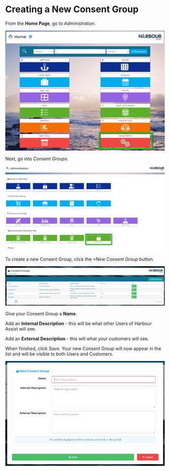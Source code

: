 # Creating a New Consent Group

From the **Home Page**, go to *Administration*.

![Home Page Admin](Home%20Page%20Admin.png)

Next, go into *Consent Groups*.

![Admin Consent Groups](Admin%20Consent%20Groups.png)



To create a new Consent Group, click the *+New Consent Group* button.

![image-20230424131721398](image-20230424131721398.png)

Give your Consent Group a **Name**. 

Add an **Internal Description** - this will be what other Users of Harbour Assist will see.

Add an **External Description** - this will what your customers will see. 

When finished, click *Save*. Your new Consent Group will now appear in the list and will be visible to both Users and Customers.

![image-20230424131750608](image-20230424131750608.png)